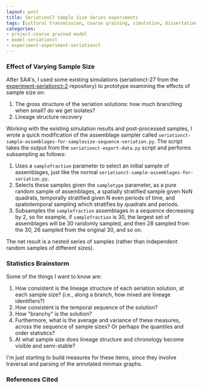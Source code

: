 ```yaml
---
layout: post
title: SeriationCT Sample Size Series experiments
tags: [cultural transmission, coarse graining, simulation, dissertation, seriation]
categories: 
- project-coarse grained model
- model-seriationct
- experiment-experiment-seriationct
---
```


### Effect of Varying Sample Size ###

After SAA's, I used some existing simulations (seriationct-27 from the [experiment-seriationct-2](http://github.com/mmadsen/experiment-seriationct-2) repository) to prototype examining the effects of sample size on:

1.  The gross structure of the seriation solutions:  how much branching when small?  do we get isolates?  
1.  Lineage structure recovery

Working with the existing simulation results and post-processed samples, I wrote a quick modification of the assemblage sampler called `seriationct-sample-assemblages-for-samplesize-sequence-seriation.py`.  The script takes the output from the `seriationct-export-data.py` script and performs subsampling as follows:

1.  Uses a `samplefraction` parameter to select an initial sample of assemblages, just like the normal `seriationct-sample-assemblages-for-seriation.py`.  
1.  Selects these samples given the `sampletype` parameter, as a pure random sample of assemblages, a spatially stratified sample given NxN quadrats, temporally stratified given N even periods of time, and spatiotemporal sampling which stratifies by quadrats and periods.
1.  Subsamples the `samplefraction` assemblages in a sequence decreasing by 2, so for example, if `samplefraction` is 30, the largest set of assemblages will be 30 randomly sampled, and then 28 sampled from the 30, 26 sampled from the original 30, and so on.  

The net result is a nested series of samples (rather than independent random samples of different sizes).  

### Statistics Brainstorm ###

Some of the things I want to know are:

1.  How consistent is the lineage structure of each seriation solution, at each sample size?  (i.e., along a branch, how mixed are lineage identifiers?)
1.  How consistent is the temporal sequence of the solution?  
1.  How "branchy" is the solution?  
1.  Furthermore, what is the average and variance of these measures, across the sequence of sample sizes?  Or perhaps the quantiles and order statistics?
1.  At what sample size does lineage structure and chronology become visible and semi-stable?  

I'm just starting to build measures for these items, since they involve traversal and parsing of the annotated minmax graphs.  



### References Cited ###

